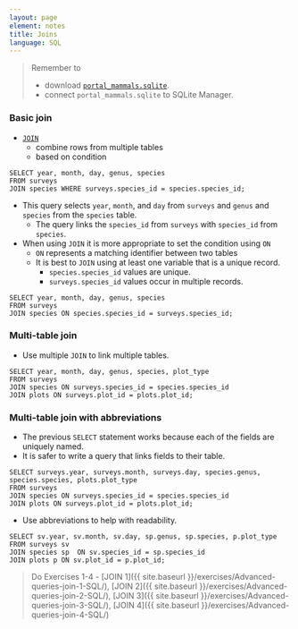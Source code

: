 ```yaml
---
layout: page
element: notes
title: Joins
language: SQL
---
```


> Remember to
>
> *  download [`portal_mammals.sqlite`](https://ndownloader.figshare.com/files/2292171).
> * connect `portal_mammals.sqlite` to SQLite Manager.

### Basic join

* [`JOIN`](http://www.w3schools.com/sql/sql_join.asp) 
    * combine rows from multiple tables
    * based on condition
  
```
SELECT year, month, day, genus, species
FROM surveys
JOIN species WHERE surveys.species_id = species.species_id;
```
* This query selects `year`, `month`, and `day` from `surveys` and 
`genus` and `species` from the `species` table.
    * The query links the `species_id` from `surveys` with `species_id` from `species`.
* When using `JOIN` it is more appropriate to set the condition using `ON`
    * `ON` represents a matching identifier between two tables
    * It is best to `JOIN` using at least one variable that is a unique record.
        * `species.species_id` values are unique.
        * `surveys.species_id` values occur in multiple records.

```
SELECT year, month, day, genus, species
FROM surveys
JOIN species ON species.species_id = surveys.species_id;
```

### Multi-table join

* Use multiple `JOIN` to link multiple tables.

```
SELECT year, month, day, genus, species, plot_type
FROM surveys
JOIN species ON surveys.species_id = species.species_id
JOIN plots ON surveys.plot_id = plots.plot_id;
```

### Multi-table join with abbreviations

* The previous `SELECT` statement works because each of the fields are uniquely named.
* It is safer to write a query that links fields to their table. 

```
SELECT surveys.year, surveys.month, surveys.day, species.genus, 
species.species, plots.plot_type
FROM surveys
JOIN species ON surveys.species_id = species.species_id
JOIN plots ON surveys.plot_id = plots.plot_id;
```

* Use abbreviations to help with readability.

```
SELECT sv.year, sv.month, sv.day, sp.genus, sp.species, p.plot_type
FROM surveys sv
JOIN species sp  ON sv.species_id = sp.species_id
JOIN plots p ON sv.plot_id = p.plot_id;
```

> Do Exercises 1-4 - [JOIN 1]({{ site.baseurl }}/exercises/Advanced-queries-join-1-SQL/), [JOIN 2]({{ site.baseurl }}/exercises/Advanced-queries-join-2-SQL/), [JOIN 3]({{ site.baseurl }}/exercises/Advanced-queries-join-3-SQL/), [JOIN 4]({{ site.baseurl }}/exercises/Advanced-queries-join-4-SQL/)
